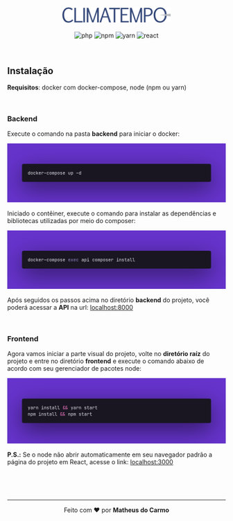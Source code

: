 <h4 align="center">
<img src=".github/logo.png" width="250px" /><br>
</h4>
<p align="center">
  <img alt="php" src="https://img.shields.io/badge/php-v7.4.21-orange">
  <img alt="npm" src="https://img.shields.io/badge/npm-v6.14.13-brightgreen">
  <img alt="yarn" src="https://img.shields.io/badge/yarn-v1.22.5-9cf">
  <img alt="react" src="https://img.shields.io/badge/react-%5E17.0.2-blue">
</p>

<br>

## Instalação

__Requisitos__: docker com docker-compose, node (npm ou yarn)

<br>

### Backend

Execute o comando na pasta __backend__ para iniciar o docker:

<img src=".github/code1.png">

<br>

Iniciado o contêiner, execute o comando para instalar as dependências e bibliotecas utilizadas por meio do composer:

<img src=".github/code2.png">

<br>

Após seguidos os passos acima no diretório __backend__ do projeto, você poderá acessar a __API__ na url: [localhost:8000](http://localhost:8000)

<br>

### Frontend

Agora vamos iniciar a parte visual do projeto, volte no __diretório raíz__ do projeto e entre no diretório __frontend__ e execute o comando abaixo de acordo com seu gerenciador de pacotes node:

<img src=".github/code3.png">

<br>

__P.S.:__ Se o node não abrir automaticamente em seu navegador padrão a página do projeto em React, acesse o link: [localhost:3000](http://localhost:3000)

<br>
<br>
<br>

---

<p align="center">Feito com ❤️ por <strong>Matheus do Carmo</strong></p>
